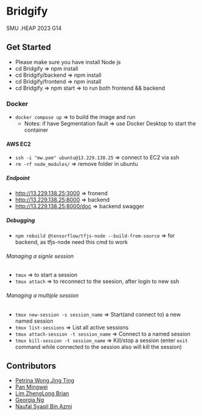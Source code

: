 # Bridgify
SMU .HEAP 2023 G14

## Get Started
- Please make sure you have install Node js
- cd Bridgify => npm install
- cd Bridgify/backend => npm install
- cd Bridgify/frontend => npm install
- cd Bridgify => npm start => to run both frontend && backend

### Docker
- `docker compose up` => to build the image and run
    - Notes: if have Segmentation fault => use Docker Desktop to start the container

#### AWS EC2
- `ssh -i "mw.pem" ubuntu@13.229.138.25` => connect to EC2 via ssh
- `rm -rf node_modules/` => remove folder in ubuntu
##### Endpoint
- http://13.229.138.25:3000 => fronend
- http://13.229.138.25:8000 => backend
- http://13.229.138.25:8000/doc => backend swagger

##### Debugging
- `npm rebuild @tensorflow/tfjs-node --build-from-source` => for backend, as tfjs-node need this cmd to work

###### Managing a signle session
- `tmux` => to start a session
- `tmux attach` => to reconnect to the seesion, after login to new ssh

###### Managing a multiple session
- `tmux new-session -s session_name` => Start(and connect to) a new named session
- `tmux list-sessions` => List all active sessions
- `tmux attach-session -t session_name` => Connect to a named session
- `tmux kill-session -t session_name` => Kill/stop a session (enter `exit` command while connected to the session also will kill the session)

## Contributors
- [Petrina Wong Jing Ting](https://github.com/petrinawjt)
- [Pan Mingwei](https://github.com/xXxPMWxXx)
- [Lim ZhengLong Brian](https://github.com/Liseon617)
- [Georgia Ng](https://github.com/Georgiaxng)
- [Naufal Syaqil Bin Azmi](https://github.com/nafutofu)

